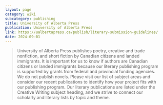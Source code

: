 ```yaml
---
layout: page
category: wiki
subcategory: publishing
title: University of Alberta Press
publication: University of Alberta Press
link: https://ualbertapress.ca/publish/literary-submission-guidelines/
date: 2024-09-01
---
```


> University of Alberta Press publishes poetry, creative and trade nonfiction, and short fiction by Canadian citizens and landed immigrants. It is important for us to know if authors are Canadian citizens or landed immigrants because our literary publishing program is supported by grants from federal and provincial funding agencies. We do not publish novels. Please visit our list of subject areas and consider our recent publications to identify how your project fits with our publishing program. Our literary publications are listed under the Creative Writing subject heading, and we strive to connect our scholarly and literary lists by topic and theme.

